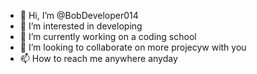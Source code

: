 - 👋 Hi, I’m @BobDeveloper014
- 👀 I’m interested in developing
- 🌱 I’m currently working on a coding school
- 💞️ I’m looking to collaborate on more projecyw with you
- 📫 How to reach me anywhere anyday

